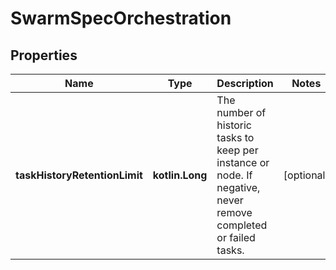 
# SwarmSpecOrchestration

## Properties
| Name | Type | Description | Notes |
| ------------ | ------------- | ------------- | ------------- |
| **taskHistoryRetentionLimit** | **kotlin.Long** | The number of historic tasks to keep per instance or node. If negative, never remove completed or failed tasks.  |  [optional] |



